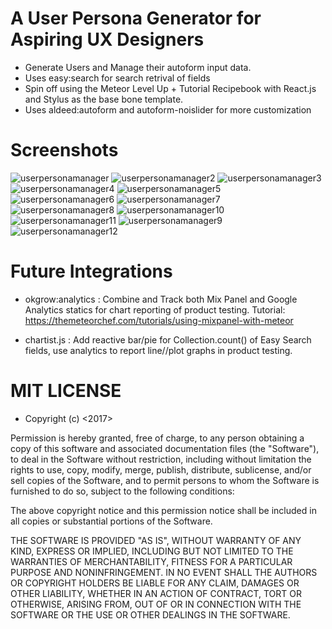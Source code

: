 # A User Persona Generator for Aspiring UX Designers

- Generate Users and Manage their autoform input data.
- Uses easy:search for search retrival of fields
- Spin off using the Meteor Level Up + Tutorial Recipebook with React.js and Stylus as the base bone template.
- Uses aldeed:autoform and autoform-noislider for more customization

# Screenshots

![userpersonamanager](https://cloud.githubusercontent.com/assets/23016977/21784617/4d0575e2-d6b4-11e6-82f4-f67e7e8b99e8.jpg)
![userpersonamanager2](https://cloud.githubusercontent.com/assets/23016977/21784623/51ea4efc-d6b4-11e6-8fff-724ff066ddf2.jpg)
![userpersonamanager3](https://cloud.githubusercontent.com/assets/23016977/21784624/52c66c70-d6b4-11e6-900b-6342a945ce97.jpg)
![userpersonamanager4](https://cloud.githubusercontent.com/assets/23016977/21784626/53e19be8-d6b4-11e6-9454-f8f764d2fb29.jpg)
![userpersonamanager5](https://cloud.githubusercontent.com/assets/23016977/21784627/550a9fe2-d6b4-11e6-8feb-6e09fd36d8e5.jpg)
![userpersonamanager6](https://cloud.githubusercontent.com/assets/23016977/21784633/5ac20e0c-d6b4-11e6-98ce-e659aeba2225.jpg)
![userpersonamanager7](https://cloud.githubusercontent.com/assets/23016977/21784636/5eb5f604-d6b4-11e6-9e46-4c299a0f68ec.jpg)
![userpersonamanager8](https://cloud.githubusercontent.com/assets/23016977/21784640/67ac5e74-d6b4-11e6-9f00-49ebaa9c974e.jpg)
![userpersonamanager10](https://cloud.githubusercontent.com/assets/23016977/21784645/6eac6796-d6b4-11e6-8440-59f5e33f604b.jpg)
![userpersonamanager11](https://cloud.githubusercontent.com/assets/23016977/21784648/73f47630-d6b4-11e6-8d6c-d341c8c68c96.jpg)
![userpersonamanager9](https://cloud.githubusercontent.com/assets/23016977/21784650/752527ca-d6b4-11e6-98f3-24999b8a88fb.jpg)
![userpersonamanager12](https://cloud.githubusercontent.com/assets/23016977/21784652/772c45ee-d6b4-11e6-9a7d-92030b8da791.jpg)


# Future Integrations

- okgrow:analytics : Combine and Track both Mix Panel and Google Analytics statics for chart reporting of product testing. Tutorial: https://themeteorchef.com/tutorials/using-mixpanel-with-meteor

- chartist.js : Add reactive bar/pie for Collection.count() of Easy Search fields, use analytics to report line//plot graphs in product testing. 

# MIT LICENSE

- Copyright (c) <2017> <copyright Social Lantern Media>

Permission is hereby granted, free of charge, to any person obtaining a copy
of this software and associated documentation files (the "Software"), to deal
in the Software without restriction, including without limitation the rights
to use, copy, modify, merge, publish, distribute, sublicense, and/or sell
copies of the Software, and to permit persons to whom the Software is
furnished to do so, subject to the following conditions:

The above copyright notice and this permission notice shall be included in all
copies or substantial portions of the Software.

THE SOFTWARE IS PROVIDED "AS IS", WITHOUT WARRANTY OF ANY KIND, EXPRESS OR
IMPLIED, INCLUDING BUT NOT LIMITED TO THE WARRANTIES OF MERCHANTABILITY,
FITNESS FOR A PARTICULAR PURPOSE AND NONINFRINGEMENT. IN NO EVENT SHALL THE
AUTHORS OR COPYRIGHT HOLDERS BE LIABLE FOR ANY CLAIM, DAMAGES OR OTHER
LIABILITY, WHETHER IN AN ACTION OF CONTRACT, TORT OR OTHERWISE, ARISING FROM,
OUT OF OR IN CONNECTION WITH THE SOFTWARE OR THE USE OR OTHER DEALINGS IN THE
SOFTWARE.
